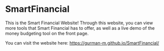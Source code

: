 # SmartFinancial

This is the Smart Financial Website! Through this website, you can view more tools that Smart Financial has to offer, as well as a live demo of the money budgeting tool on the front page.

You can visit the website here: https://gurman-m.github.io/SmartFinancial/
